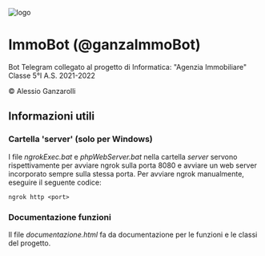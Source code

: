 ![logo](/img/logo.png "logo")

# ImmoBot (@ganzaImmoBot)

Bot Telegram collegato al progetto di Informatica: "Agenzia Immobiliare"
Classe 5°I
A.S. 2021-2022

© Alessio Ganzarolli

## Informazioni utili

### Cartella 'server' (solo per Windows)

I file *ngrokExec.bat* e *phpWebServer.bat* nella cartella *server* servono rispettivamente per avviare ngrok sulla porta 8080 e avviare un web server incorporato sempre sulla stessa porta.
Per avviare ngrok manualmente, eseguire il seguente codice:

`ngrok http <port>`

### Documentazione funzioni

Il file *documentazione.html* fa da documentazione per le funzioni e le classi del progetto.